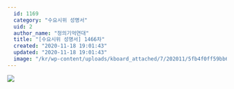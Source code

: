 ```yaml
---
  id: 1169
  category: "수요시위 성명서"
  uid: 2
  author_name: "정의기억연대"
  title: "[수요시위 성명서] 1466차"
  created: "2020-11-18 19:01:43"
  updated: "2020-11-18 19:01:43"
  image: "/kr/wp-content/uploads/kboard_attached/7/202011/5fb4f0ff59bb63830374.jpg"
---
```

![](/kr/wp-content/uploads/kboard_attached/7/202011/5fb4f0ff59bb63830374.jpg)